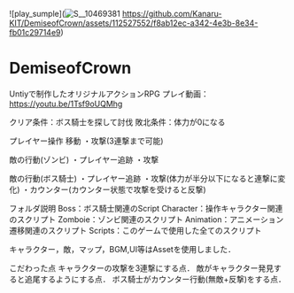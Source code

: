 
![play_sumple](![S__10469381](https://github.com/Kanaru-KIT/DemiseofCrown/assets/112527552/c5704bf0-8e23-4d19-a5e1-b9a3daf61169)
https://github.com/Kanaru-KIT/DemiseofCrown/assets/112527552/f8ab12ec-a342-4e3b-8e34-fb01c29714e9)

# DemiseofCrown
Untiyで制作したオリジナルアクションRPG
プレイ動画：https://youtu.be/1Tsf9oUQMhg



クリア条件：ボス騎士を探して討伐
敗北条件：体力が0になる

プレイヤー操作
移動
・攻撃(3連撃まで可能)

敵の行動(ゾンビ)
・プレイヤー追跡
・攻撃

敵の行動(ボス騎士)
・プレイヤー追跡
・攻撃(体力が半分以下になると連撃に変化)
・カウンター(カウンター状態で攻撃を受けると反撃)

フォルダ説明
Boss：ボス騎士関連のScript
Character：操作キャラクター関連のスクリプト
Zomboie：ゾンビ関連のスクリプト
Animation：アニメーション遷移関連のスクリプト
Scripts：このゲームで使用した全てのスクリプト


キャラクター，敵，マップ，BGM,UI等はAssetを使用しました．

こだわった点
キャラクターの攻撃を3連撃にする点．
敵がキャラクター発見すると追尾するようにする点．
ボス騎士がカウンター行動(無敵+反撃)をする点．
